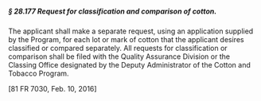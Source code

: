 ##### § 28.177 Request for classification and comparison of cotton. #####

The applicant shall make a separate request, using an application supplied by the Program, for each lot or mark of cotton that the applicant desires classified or compared separately. All requests for classification or comparison shall be filed with the Quality Assurance Division or the Classing Office designated by the Deputy Administrator of the Cotton and Tobacco Program.

[81 FR 7030, Feb. 10, 2016]